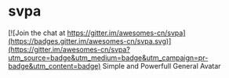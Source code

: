 # svpa

[![Join the chat at https://gitter.im/awesomes-cn/svpa](https://badges.gitter.im/awesomes-cn/svpa.svg)](https://gitter.im/awesomes-cn/svpa?utm_source=badge&utm_medium=badge&utm_campaign=pr-badge&utm_content=badge)
Simple and  Powerfull General Avatar
